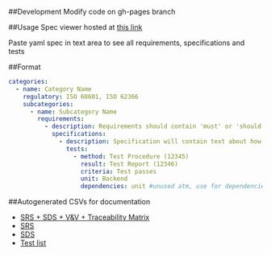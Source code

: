 ##Development
Modify code on gh-pages branch

##Usage
Spec viewer hosted at [this link](http://tzmedical.github.io/yaml-spec/)

Paste yaml spec in text area to see all requirements, specifications and tests

##Format
```yaml
categories:
  - name: Category Name
    regulatory: ISO 60601, ISO 62366
    subcategories:
      - name: Subcategory Name
        requirements:
          - description: Requirements should contain 'must' or 'should' or similar
            specifications:
              - description: Specification will contain text about how requirement will be met
                tests:
                  - method: Test Procedure (12345)
                    result: Test Report (12346)
                    criteria: Test passes
                    unit: Backend
                    dependencies: unit #unused atm, use for dependencies between groups of tests in CI system
```

##Autogenerated CSVs for documentation
- [SRS + SDS + V&V + Traceability Matrix](http://tzmedical.github.io/yaml-spec/csv.html)
- [SRS](http://tzmedical.github.io/yaml-spec/srs.html)
- [SDS](http://tzmedical.github.io/yaml-spec/sds.html)
- [Test list](http://tzmedical.github.io/yaml-spec/test.html)
